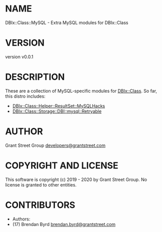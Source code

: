 # NAME

DBIx::Class::MySQL - Extra MySQL modules for DBIx::Class

# VERSION

version v0.0.1

# DESCRIPTION

These are a collection of MySQL-specific modules for [DBIx::Class](https://metacpan.org/pod/DBIx%3A%3AClass).  So far, this distro
includes:

- [DBIx::Class::Helper::ResultSet::MySQLHacks](https://metacpan.org/pod/DBIx%3A%3AClass%3A%3AHelper%3A%3AResultSet%3A%3AMySQLHacks)
- [DBIx::Class::Storage::DBI::mysql::Retryable](https://metacpan.org/pod/DBIx%3A%3AClass%3A%3AStorage%3A%3ADBI%3A%3Amysql%3A%3ARetryable)

# AUTHOR

Grant Street Group <developers@grantstreet.com>

# COPYRIGHT AND LICENSE

This software is copyright (c) 2019 - 2020 by Grant Street Group.  No
license is granted to other entities.

# CONTRIBUTORS

- Authors:
- (17) Brendan Byrd <brendan.byrd@grantstreet.com>
